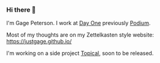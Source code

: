 ### Hi there 👋

I'm Gage Peterson. I work at [Day One](https://dayoneapp.com/) previously [Podium](https://podium.com).

Most of my thoughts are on my Zettelkasten style website: https://justgage.github.io/

I'm working on a side project [Topical](http://topical.herokuapp.com/), soon to be released.
